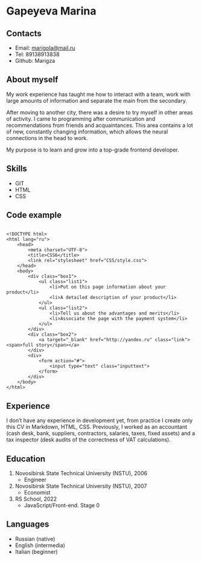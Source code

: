 # Gapeyeva Marina

## Contacts
* Email: marigola@mail.ru
* Tel: 89138913838
* Github: Marigza

## About myself
My work experience has taught me how to interact with a team, work with large amounts of information and separate the main from the secondary.

After moving to another city, there was a desire to try myself in other areas of activity. I came to programming after communication and recommendations from friends and acquaintances. This area contains a lot of new, constantly changing information, which allows the neural connections in the head to work. 

My purpose is to learn and grow into a top-grade frontend developer.
## Skills
* GIT
* HTML
* CSS
## Code example
```

<!DOCTYPE html>
<html lang="ru">
    <head>
        <meta charset="UTF-8">
        <title>CSS6</title>
        <link rel="stylesheet" href="CSS/style.css">
    </head>
    <body>
        <div class="box1">
 	        <ul class="list1">
                <li>Put on this page information about your product</li>
                <li>A detailed description of your product</li>
            </ul>
            <ul class="list2">
                <li>Tell us about the advantages and merits</li>
                <li>Associate the page with the payment system</li>
            </ul>
        </div>
        <div class="box2">
            <a target="_blank" href="http://yandex.ru" class="link"><span>full story</span></a>
        </div>
        <div>
            <form action="#">
                <input type="text" class="inputtext">
            </form>
        </div>
    </body>
</html>

 ```
## Experience
I don’t have any experience in development yet, from practice I create only this CV in Markdown, HTML, CSS. Previously, I worked as an accountant (cash desk, bank, suppliers, contractors, salaries, taxes, fixed assets) and a tax inspector (desk audits of the correctness of VAT calculations).
## Education
1. Novosibirsk State Technical University (NSTU), 2006
	* Engineer
2. Novosibirsk State Technical University (NSTU), 2007
	* Economist
3. RS School, 2022
	* JavaScript/Front-end. Stage 0
## Languages
* Russian (native)
* English (intermedia)
* Italian (beginner)

